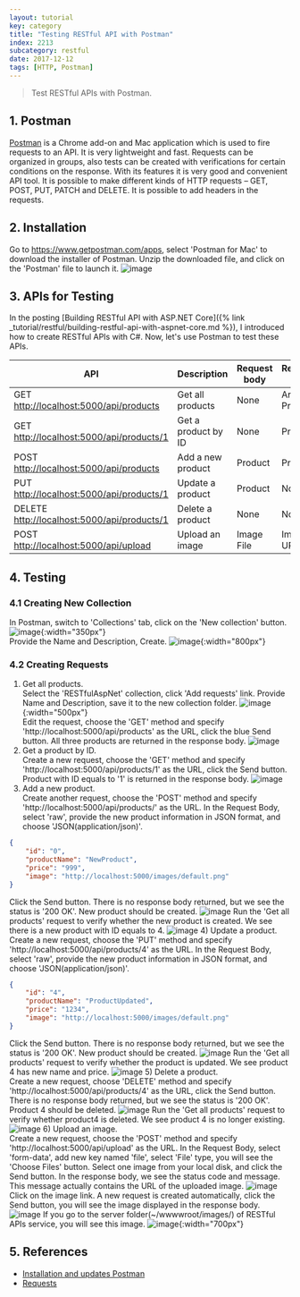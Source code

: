 ```yaml
---
layout: tutorial
key: category
title: "Testing RESTful API with Postman"
index: 2213
subcategory: restful
date: 2017-12-12
tags: [HTTP, Postman]
---
```


> Test RESTful APIs with Postman.

## 1. Postman
[Postman](https://www.getpostman.com/) is a Chrome add-on and Mac application which is used to fire requests to an API. It is very lightweight and fast. Requests can be organized in groups, also tests can be created with verifications for certain conditions on the response. With its features it is very good and convenient API tool. It is possible to make different kinds of HTTP requests – GET, POST, PUT, PATCH and DELETE. It is possible to add headers in the requests.

## 2. Installation
Go to https://www.getpostman.com/apps, select 'Postman for Mac' to download the installer of Postman. Unzip the downloaded file, and click on the 'Postman' file to launch it.
![image](/assets/images/frontend/2213/postman_main.png)

## 3. APIs for Testing
In the posting [Building RESTful API with ASP.NET Core]({% link _tutorial/restful/building-restful-api-with-aspnet-core.md %}), I introduced how to create RESTful APIs with C#. Now, let's use Postman to test these APIs.

<div class="table-responsive-sm" markdown="block">

API                       | Description         | Request body | Response body
--------------------------|---------------------|--------------|-------------------
GET [http://localhost:5000/api/products](http://localhost:5000/api/products)        | Get all products    | None         | Array of Products
GET [http://localhost:5000/api/products/1](http://localhost:5000/api/products/1)   | Get a product by ID | None         | Product
POST [http://localhost:5000/api/products](http://localhost:5000/api/products)       | Add a new product   | Product      | Product
PUT [http://localhost:5000/api/products/1](http://localhost:5000/api/products/1)   | Update a product    | Product      | None
DELETE [http://localhost:5000/api/products/1](http://localhost:5000/api/products/1) | Delete a product    | None         | None
POST [http://localhost:5000/api/upload](http://localhost:5000/api/upload)         | Upload an image     | Image File   | Image URL

</div>

## 4. Testing
### 4.1 Creating New Collection
In Postman, switch to 'Collections' tab, click on the 'New collection' button.
![image](/assets/images/frontend/2213/newcollection.png){:width="350px"}  
Provide the Name and Description, Create.
![image](/assets/images/frontend/2213/newcollection2.png){:width="800px"}  
### 4.2 Creating Requests
1) Get all products.  
Select the 'RESTfulAspNet' collection, click 'Add requests' link. Provide Name and Description, save it to the new collection folder.
![image](/assets/images/frontend/2213/newrequest.png){:width="500px"}  
Edit the request, choose the 'GET' method and specify 'http://localhost:5000/api/products' as the URL, click the blue Send button. All three products are returned in the response body.
![image](/assets/images/frontend/2213/getall.png)
2) Get a product by ID.  
Create a new request, choose the 'GET' method and specify 'http://localhost:5000/api/products/1' as the URL, click the Send button. Product with ID equals to '1' is returned in the response body.
![image](/assets/images/frontend/2213/getone.png)
3) Add a new product.  
Create another request, choose the 'POST' method and specify 'http://localhost:5000/api/products/' as the URL. In the Request Body, select 'raw', provide the new product information in JSON format, and choose 'JSON(application/json)'.
```json
{
    "id": "0",
    "productName": "NewProduct",
    "price": "999",
    "image": "http://localhost:5000/images/default.png"
}
```
Click the Send button. There is no response body returned, but we see the status is '200 OK'. New product should be created.
![image](/assets/images/frontend/2213/add.png)
Run the 'Get all products' request to verify whether the new product is created. We see there is a new product with ID equals to 4.
![image](/assets/images/frontend/2213/addcheck.png)
4) Update a product.  
Create a new request, choose the 'PUT' method and specify 'http://localhost:5000/api/products/4' as the URL. In the Request Body, select 'raw', provide the new product information in JSON format, and choose 'JSON(application/json)'.
```json
{
    "id": "4",
    "productName": "ProductUpdated",
    "price": "1234",
    "image": "http://localhost:5000/images/default.png"
}
```
Click the Send button. There is no response body returned, but we see the status is '200 OK'. New product should be created.
![image](/assets/images/frontend/2213/update.png)
Run the 'Get all products' request to verify whether the product is updated. We see product 4 has new name and price.
![image](/assets/images/frontend/2213/updatecheck.png)
5) Delete a product.  
Create a new request, choose 'DELETE' method and specify 'http://localhost:5000/api/products/4' as the URL, click the Send button. There is no response body returned, but we see the status is '200 OK'. Product 4 should be deleted.
![image](/assets/images/frontend/2213/delete.png)
Run the 'Get all products' request to verify whether product4 is deleted. We see product 4 is no longer existing.
![image](/assets/images/frontend/2213/deletecheck.png)
6) Upload an image.  
Create a new request, choose the 'POST' method and specify 'http://localhost:5000/api/upload' as the URL. In the Request Body, select 'form-data', add new key named 'file', select 'File' type, you will see the 'Choose Files' button. Select one image from your local disk, and click the Send button. In the response body, we see the status code and message. This message actually contains the URL of the uploaded image.
![image](/assets/images/frontend/2213/upload.png)
Click on the image link. A new request is created automatically, click the Send button, you will see the image displayed in the response body.
![image](/assets/images/frontend/2213/uploadcheck.png)
If you go to the server folder(~/wwwwroot/images/) of RESTful APIs service, you will see this image.
![image](/assets/images/frontend/2213/imageonserver.png){:width="700px"}  

## 5. References
* [Installation and updates Postman](https://www.getpostman.com/docs/postman/launching_postman/installation_and_updates)
* [Requests](https://www.getpostman.com/docs/postman/sending_api_requests/requests)
